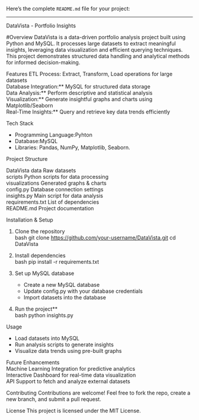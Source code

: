 Here’s the complete `README.md` file for your project:  

---

DataVista - Portfolio Insights

#Overview
DataVista is a data-driven portfolio analysis project built using Python and MySQL. It processes large datasets to extract meaningful insights, leveraging data visualization and efficient querying techniques. This project demonstrates structured data handling and analytical methods for informed decision-making.  

Features
ETL Process: Extract, Transform, Load operations for large datasets  
Database Integration:** MySQL for structured data storage  
Data Analysis:** Perform descriptive and statistical analysis  
Visualization:** Generate insightful graphs and charts using Matplotlib/Seaborn  
Real-Time Insights:** Query and retrieve key data trends efficiently  

Tech Stack
- Programming Language:Pyhton  
- Database:MySQL  
- Libraries: Pandas, NumPy, Matplotlib, Seaborn. 

Project Structure

DataVista
 data               Raw datasets  
 scripts            Python scripts for data processing  
 visualizations     Generated graphs & charts  
 config.py          Database connection settings  
 insights.py        Main script for data analysis  
 requirements.txt   List of dependencies  
 README.md          Project documentation  
 

Installation & Setup 
1. Clone the repository  
   bash
   git clone https://github.com/your-username/DataVista.git
   cd DataVista
   
2. Install dependencies  
   bash
   pip install -r requirements.txt
     
3. Set up MySQL database  
   - Create a new MySQL database  
   - Update config.py with your database credentials  
   - Import datasets into the database  

4. Run the project**  
   bash
   python insights.py
     

Usage  
- Load datasets into MySQL  
- Run analysis scripts to generate insights  
- Visualize data trends using pre-built graphs  

Future Enhancements  
Machine Learning Integration for predictive analytics  
Interactive Dashboard for real-time data visualization  
API Support to fetch and analyze external datasets  

Contributing 
Contributions are welcome! Feel free to fork the repo, create a new branch, and submit a pull request.  

License
This project is licensed under the MIT License.  
